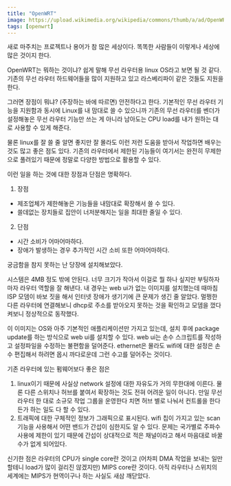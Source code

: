 ```yaml
---
title: "OpenWRT"
image: https://upload.wikimedia.org/wikipedia/commons/thumb/a/ad/OpenWRT_8.09.1_LuCI_screenshot.png/1200px-OpenWRT_8.09.1_LuCI_screenshot.png
tags: [openwrt]
---
```


새로 마주치는 프로젝트나 용어가 참 많은 세상이다. 똑똑한 사람들이 이렇게나 세상에 많은 것이지 한다.

OpenWRT는 뭐하는 것이냐? 쉽게 말해 무선 라우터용 linux OS라고 보면 될 것 같다. 기존의 무선 라우터 하드웨어들을 많이 지원하고 있고 라스베리파이 같은 것들도 지원을 한다. 

그러면 장점이 뭐냐? (주장하는 바에 따르면) 안전하다고 한다. 기본적인 무선 라우터 기능을 지원함과 동시에 Linux를 내 맘대로 쓸 수 있으니까 기존의 무선 라우터를 벤더가 설정해놓은 무선 라우터 기능만 쓰는 게 아니라 남아도는 CPU load를 내가 원하는 대로 사용할 수 있게 해준다. 

물론 linux를 잘 쓸 줄 알면 좋지만 잘 몰라도 이런 저런 도움을 받아서 작업하면 배우는 것도 많고 좋은 점도 있다. 기존의 라우터에서 제한된 기능들이 여기서는 완전히 무제한으로 풀려있기 때문에 정말로 다양한 방법으로 활용할 수 있다.

이런 일을 하는 것에 대한 장점과 단점은 명확하다.

1) 장점
- 제조업체가 제한해놓은 기능들을 내맘대로 확장해서 쓸 수 있다.
- 쓸데없는 장치들로 집안이 너저분해지는 일을 최대한 줄일 수 있다.

2) 단점
- 시간 소비가 어마어마하다. 
- 장애가 발생하는 경우 추가적인 시간 소비 또한 어마어마하다.

궁금함을 참지 못하는 난 당장에 설치해보았다.

시스템은 4MB 정도 밖에 안된다. 너무 크기가 작아서 이걸로 뭘 하나 싶지만 부팅하자마자 라우터 역할을 잘 해낸다. 내 경우는 web ui가 없는 이미지를 설치했는데 때마침 ISP 모뎀이 바보 짓을 해서 인터넷 장애가 생기기에 큰 문제가 생긴 줄 알았다. 멀쩡한 다른 라우터에 연결해보니 dhcp로 주소를 받아오지 못하는 것을 확인하고 모뎀을 껐다 켜보니 정상적으로 동작했다.

이 이미지는 OS와 아주 기본적인 애플리케이션만 가지고 있는데, 설치 후에 package update를 하는 방식으로 web ui를 설치할 수 있다. web ui는 손수 스크립트를 작성하고 설정파일을 수정하는 불편함을 덜어준다. ethernet은 몰라도 wifi에 대한 설정은 손수 편집해서 하려면 몹시 까다로운데 그런 수고를 덜어주는 것이다.

기존 라우터에 있는 펌웨어보다 좋은 점은

1. linux이기 때문에 사실상 network 설정에 대한 자유도가 거의 무한대에 이른다. 물론 다른 스위치나 허브를 붙여서 확장하는 것도 전혀 어려운 일이 아니다. 만일 무선 라우터 한 대로 소규모 작업 그룹을 운영한다 치면 허브 별로 나눠서 컨트롤을 한다든가 하는 일도 다 할 수 있다. 
2. 트래픽에 대한 구체적인 정보가 그래픽으로 표시된다. wifi 칩이 가지고 있는 scan 기능을 사용해서 어떤 밴드가 간섭이 심한지도 알 수 있다. 문제는 국가별로 주파수 사용에 제한이 있기 때문에 간섭이 상대적으로 적은 채널이라고 해서 마음대로 바꿀 수가 없게 되어있다.

신기한 점은 라우터의 CPU가 single core란 것이고 (어차피 DMA 작업을 보내는 일만 할테니 load가 많이 걸리진 않겠지만) MIPS core란 것이다. 아직 라우터나 스위치의 세계에는 MIPS가 현역이구나 하는 사실도 새삼 깨닫았다.

